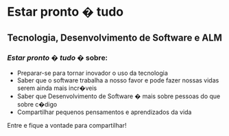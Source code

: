 # Estar pronto � tudo

## Tecnologia, Desenvolvimento de Software e ALM

### _Estar pronto � tudo_ � sobre:

- Preparar-se para tornar inovador o uso da tecnologia
- Saber que o software trabalha a nosso favor e pode fazer nossas vidas serem ainda mais incr�veis
- Saber que Desenvolvimento de Software � mais sobre pessoas do que sobre c�digo
- Compartilhar pequenos pensamentos e aprendizados da vida

Entre e fique a vontade para compartilhar!
